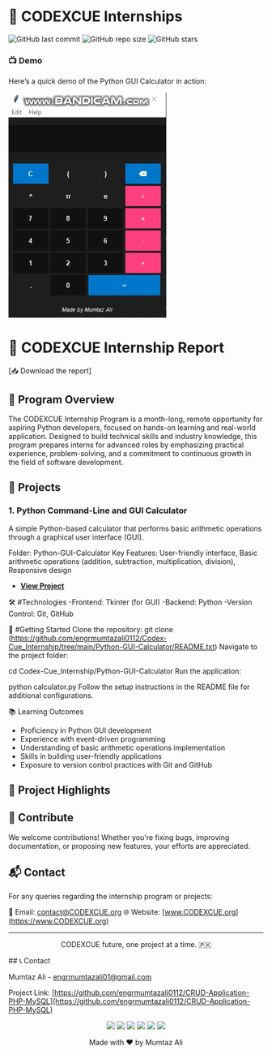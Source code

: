 # 🚀  CODEXCUE Internships
![GitHub last commit](https://img.shields.io/github/last-commit/engrmumtazali0112/Digital_Empowerment_Pakistan_Internships)
![GitHub repo size](https://img.shields.io/github/repo-size/engrmumtazali0112/Digital_Empowerment_Pakistan_Internships)
![GitHub stars](https://img.shields.io/github/stars/engrmumtazali0112/Digital_Empowerment_Pakistan_Internships?style=social)

### 📺 Demo

Here’s a quick demo of the Python GUI Calculator in action:

[![Python GUI Calculator Video Demo](https://github.com/engrmumtazali0112/Codex-Cue_Internship/blob/main/Python-GUI-Calculator/bandicam2024-11-0100-03-36-318-ezgif.com-video-to-gif-converter.gif?raw=true)](https://github.com/engrmumtazali0112/Codex-Cue_Internship/blob/main/Python-GUI-Calculator/bandicam%202024-11-01%2000-03-36-318.mp4)



# 📄 CODEXCUE Internship Report

[📥 Download the report]

## 🎯 Program Overview
The CODEXCUE Internship Program is a month-long, remote opportunity for aspiring Python developers, focused on hands-on learning and real-world application. Designed to build technical skills and industry knowledge, this program prepares interns for advanced roles by emphasizing practical experience, problem-solving, and a commitment to continuous growth in the field of software development.


## 📂 Projects

### 1. Python Command-Line and GUI Calculator
A simple Python-based calculator that performs basic arithmetic operations through a graphical user interface (GUI).

Folder: Python-GUI-Calculator
Key Features: User-friendly interface, Basic arithmetic operations (addition, subtraction, multiplication, division), Responsive design
- **[View Project](https://github.com/engrmumtazali0112/Codex-Cue_Internship/tree/main/Python-GUI-Calculator/README.txt)**

🛠️ #Technologies
-Frontend: Tkinter (for GUI)
-Backend: Python
-Version Control: Git, GitHub

🚀 #Getting Started
Clone the repository:
git clone (https://github.com/engrmumtazali0112/Codex-Cue_Internship/tree/main/Python-GUI-Calculator/README.txt)
Navigate to the project folder:

cd Codex-Cue_Internship/Python-GUI-Calculator
Run the application:

python calculator.py
Follow the setup instructions in the README file for additional configurations.

📚 Learning Outcomes
- Proficiency in Python GUI development
- Experience with event-driven programming
- Understanding of basic arithmetic operations implementation
- Skills in building user-friendly applications
- Exposure to version control practices with Git and GitHub

## 🌟 Project Highlights


## 🤝 Contribute

We welcome contributions! Whether you're fixing bugs, improving documentation, or proposing new features, your efforts are appreciated.

## 📬 Contact

For any queries regarding the internship program or projects:

📧 Email: [contact@CODEXCUE.org](mailto:contact@CODEXCUE.org)
🌐 Website: [www.CODEXCUE.org](https://www.CODEXCUE.org)

---

<p align="center">CODEXCUE future, one project at a time. 🇵🇰</p>
## 📞 Contact

Mumtaz Ali - [engrmumtazali01@gmail.com](mailto:engrmumtazali01@gmail.com)

Project Link: [https://github.com/engrmumtazali0112/CRUD-Application-PHP-MySQL](https://github.com/engrmumtazali0112/CRUD-Application-PHP-MySQL)

<p align="center">
  <a href="mailto:engrmumtazali01@gmail.com"><img src="https://img.shields.io/badge/Email-D14836?style=for-the-badge&logo=gmail&logoColor=white"/></a>
  <a href="https://www.linkedin.com/in/mumtaz-ali"><img src="https://img.shields.io/badge/LinkedIn-0077B5?style=for-the-badge&logo=linkedin&logoColor=white"/></a>
  <a href="https://www.instagram.com/its_maliyzi"><img src="https://img.shields.io/badge/Instagram-E4405F?style=for-the-badge&logo=instagram&logoColor=white"/></a>
  <a href="https://x.com/mumtazali1223/status/1846913595021328672?s=51"><img src="https://img.shields.io/badge/X-1DA1F2?style=for-the-badge&logo=x&logoColor=white"/></a>
  <a href="https://discord.gg/DZgwHzEb"><img src="https://img.shields.io/badge/Discord-7289DA?style=for-the-badge&logo=discord&logoColor=white"/></a>
  <a href="https://wa.me/923476338292" target="_blank"><img src="https://img.shields.io/badge/WhatsApp-25D366?style=for-the-badge&logo=whatsapp&logoColor=white"/></a>
</p>

<p align="center">Made with ❤️ by Mumtaz Ali</p>

